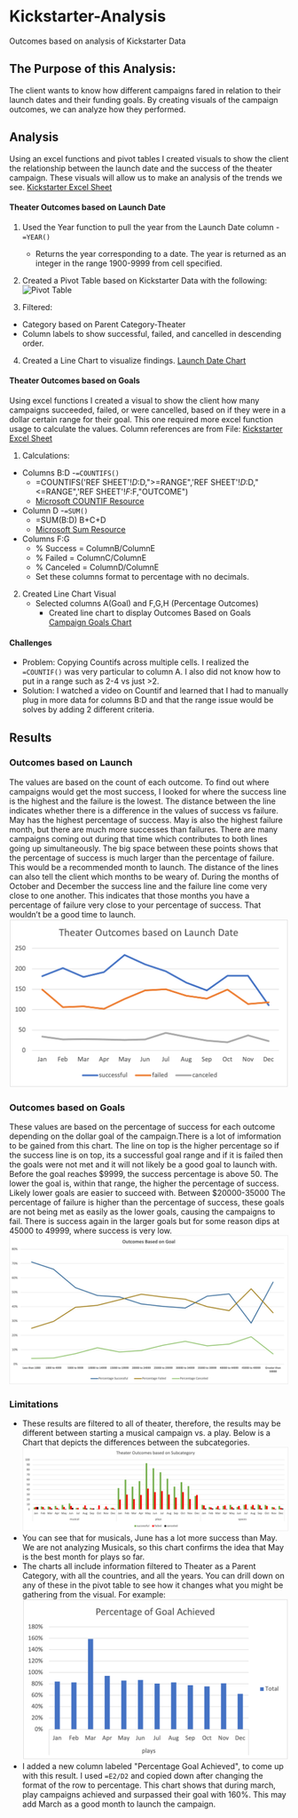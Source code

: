 # Kickstarter-Analysis
Outcomes based on analysis of Kickstarter Data
## The Purpose of this Analysis:
The client wants to know how different campaigns fared in relation to their launch dates and their funding goals. By creating visuals of the campaign outcomes, we can analyze how they performed.
## Analysis
Using an excel functions and pivot tables I created visuals to show the client the relationship between the launch date and the success of the theater campaign. These visuals will allow us to make an analysis of the trends we see.
[Kickstarter Excel Sheet](https://github.com/lindsayrosenthal/Kickstarter-Analysis/blob/9e454fb21494086576cb1e41f7adddce4d741f0c/Kickstarter_Challenge%20.xlsx.zip)
#### Theater Outcomes based on Launch Date 
1. Used the Year function to pull the year from the Launch Date column
  -`=YEAR()`
    - Returns the year corresponding to a date. The year is returned as an integer in the range 1900-9999 from cell specified.
2. Created a Pivot Table based on Kickstarter Data with the following: 
  ![Pivot Table](https://i.ibb.co/RSrmvPD/PIVOT-KC.png)
  
3. Filtered:
  - Category based on Parent Category-Theater
  - Column labels to show successful, failed, and cancelled in descending order.
4. Created a Line Chart to visualize findings.
[Launch Date Chart](Resources/Theater_Outcomes_vs_Launch.png)
#### Theater Outcomes based on Goals 
Using excel functions I created a visual to show the client how many campaigns succeeded, failed, or were cancelled, based on if they were in a dollar certain range for their goal. This one required more excel function usage to calculate the values. 
Column references are from File: [Kickstarter Excel Sheet](https://github.com/lindsayrosenthal/Kickstarter-Analysis/blob/9e454fb21494086576cb1e41f7adddce4d741f0c/Kickstarter_Challenge%20.xlsx.zip)
1. Calculations:
- Columns B:D
  -`=COUNTIFS()`
  - =COUNTIFS('REF SHEET'!$D:$D,">=RANGE",'REF SHEET'!$D:$D,"<=RANGE",'REF SHEET'!$F:$F,"OUTCOME")
  - [Microsoft COUNTIF Resource](https://support.microsoft.com/en-us/office/countif-function-e0de10c6-f885-4e71-abb4-1f464816df34)
- Column D
  -`=SUM()`
  - =SUM(B:D) B+C+D
  - [Microsoft Sum Resource](https://support.microsoft.com/en-us/office/sum-function-043e1c7d-7726-4e80-8f32-07b23e057f89)
- Columns F:G
  - % Success = ColumnB/ColumnE
  - % Failed = ColumnC/ColumnE
  - % Canceled = ColumnD/ColumnE
  - Set these columns format to percentage with no decimals.
  
2. Created Line Chart Visual
    - Selected columns A(Goal) and F,G,H (Percentage Outcomes)
	  - Created line chart to display Outcomes Based on Goals
[Campaign Goals Chart](Resources/Outcomes_vs_Goals.png)

#### **Challenges**
  - Problem: Copying Countifs across multiple cells. I realized the `=COUNTIF()` was very particular to column A. I also did not know how to put in a range such as 2-4 vs just >2.
  - Solution: I watched a video on Countif and learned that I had to manually plug in more data for columns B:D and that the range issue would be solves by adding 2 different criteria. 
## Results
### Outcomes based on Launch
  The values are based on the count of each outcome. To find out where campaigns would get the most success, I looked for where the success line is the highest and the failure is the lowest. The distance between the line indicates whether there is a difference in the values of success vs failure. May has the highest percentage of success. May is also the highest failure month, but there are much more successes than failures. There are many campaigns coming out during that time which contributes to both lines going up simultaneously. The big space between these points shows that the percentage of success is much larger than the percentage of failure. This would be a recommended month to launch.
The distance of the lines can also tell the client which months to be weary of. During the months of October and December the success line and the failure line come very close to one another. This indicates that those months you have a percentage of failure very close to your percentage of success. That wouldn’t be a good time to launch.
![Launch Date Chart](Resources/Theater_Outcomes_vs_Launch.png)

### Outcomes based on Goals 
  These values are based on the percentage of success for each outcome depending on the dollar goal of the campaign.There is a lot of imformation to be gained from this chart. The line on top is the higher percentage so if the success line is on top, its a successful goal range and if it is failed then the goals were not met and it will not likely be a good goal to launch with. Before the goal reaches $9999, the success percentage is above 50. The lower the goal is, within that range, the higher the percentage of success. Likely lower goals are easier to succeed with. Between $20000-35000 The percentage of failure is higher than the percentage of success, these goals are not being met as easily as the lower goals, causing the campaigns to fail. There is success again in the larger goals but for some reason dips at 45000 to 49999, where success is very low. 
![Goal Chart](Resources/Outcomes_vs_Goals.png)

### Limitations
  - These results are filtered to all of theater, therefore, the results may be different between starting a musical campaign vs. a play. Below is a Chart that depicts the differences between the subcategories.
  ![Subcategory Chart](https://github.com/lindsayrosenthal/Kickstarter-Analysis/blob/d47259438e595855bfd6109bd671b2ca9dbf1eba/Resources%20%20(add%20on)/Theater_O_Subcategory.png)
  - You can see that for musicals, June has a lot more success than May. We are not analyzing Musicals, so this chart confirms the idea that May is the best month for plays so far.
  - The charts all include information filtered to Theater as a Parent Category, with all the countries, and all the years. You can drill down on any of these in the pivot table to see how it changes what you might be gathering from the visual.
    For example:
  ![Percentage Chart](https://github.com/lindsayrosenthal/Kickstarter-Analysis/blob/d47259438e595855bfd6109bd671b2ca9dbf1eba/Resources%20%20(add%20on)/PercentGoalA.png)
  - I added a new column labeled "Percentage Goal Achieved", to come up with this result. I used `=E2/D2` and copied down after changing the format of the row to percentage.
  This chart shows that during march, play campaigns achieved and surpassed their goal with 160%. This may add March as a good month to launch the campaign.





